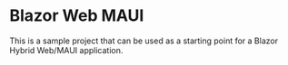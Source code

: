 # Blazor Web MAUI

This is a sample project that can be used as a starting point for a Blazor Hybrid Web/MAUI application. 